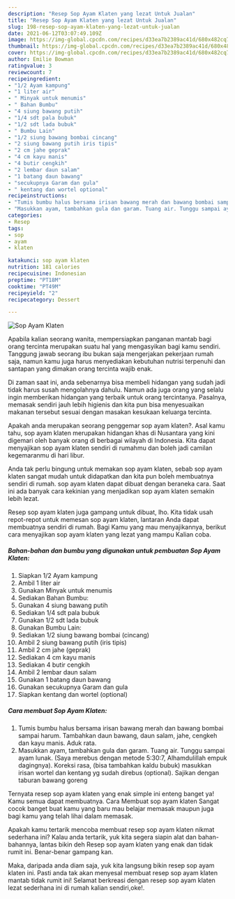 ```yaml
---
description: "Resep Sop Ayam Klaten yang lezat Untuk Jualan"
title: "Resep Sop Ayam Klaten yang lezat Untuk Jualan"
slug: 198-resep-sop-ayam-klaten-yang-lezat-untuk-jualan
date: 2021-06-12T03:07:49.109Z
image: https://img-global.cpcdn.com/recipes/d33ea7b2389ac41d/680x482cq70/sop-ayam-klaten-foto-resep-utama.jpg
thumbnail: https://img-global.cpcdn.com/recipes/d33ea7b2389ac41d/680x482cq70/sop-ayam-klaten-foto-resep-utama.jpg
cover: https://img-global.cpcdn.com/recipes/d33ea7b2389ac41d/680x482cq70/sop-ayam-klaten-foto-resep-utama.jpg
author: Emilie Bowman
ratingvalue: 3
reviewcount: 7
recipeingredient:
- "1/2 Ayam kampung"
- "1 liter air"
- " Minyak untuk menumis"
- " Bahan Bumbu"
- "4 siung bawang putih"
- "1/4 sdt pala bubuk"
- "1/2 sdt lada bubuk"
- " Bumbu Lain"
- "1/2 siung bawang bombai cincang"
- "2 siung bawang putih iris tipis"
- "2 cm jahe geprak"
- "4 cm kayu manis"
- "4 butir cengkih"
- "2 lembar daun salam"
- "1 batang daun bawang"
- "secukupnya Garam dan gula"
- " kentang dan wortel optional"
recipeinstructions:
- "Tumis bumbu halus bersama irisan bawang merah dan bawang bombai sampai harum. Tambahkan daun bawang, daun salam, jahe, cengkeh dan kayu manis. Aduk rata."
- "Masukkan ayam, tambahkan gula dan garam. Tuang air. Tunggu sampai ayam lunak. (Saya merebus dengan metode 5:30:7, Alhamdulillah empuk dagingnya). Koreksi rasa, (bisa tambahkan kaldu bubuk) masukkan irisan wortel dan kentang yg sudah direbus (optional). Sajikan dengan taburan bawang goreng"
categories:
- Resep
tags:
- sop
- ayam
- klaten

katakunci: sop ayam klaten 
nutrition: 181 calories
recipecuisine: Indonesian
preptime: "PT18M"
cooktime: "PT49M"
recipeyield: "2"
recipecategory: Dessert

---
```



![Sop Ayam Klaten](https://img-global.cpcdn.com/recipes/d33ea7b2389ac41d/680x482cq70/sop-ayam-klaten-foto-resep-utama.jpg)

Apabila kalian seorang wanita, mempersiapkan panganan mantab bagi orang tercinta merupakan suatu hal yang mengasyikan bagi kamu sendiri. Tanggung jawab seorang ibu bukan saja mengerjakan pekerjaan rumah saja, namun kamu juga harus menyediakan kebutuhan nutrisi terpenuhi dan santapan yang dimakan orang tercinta wajib enak.

Di zaman  saat ini, anda sebenarnya bisa membeli hidangan yang sudah jadi tidak harus susah mengolahnya dahulu. Namun ada juga orang yang selalu ingin memberikan hidangan yang terbaik untuk orang tercintanya. Pasalnya, memasak sendiri jauh lebih higienis dan kita pun bisa menyesuaikan makanan tersebut sesuai dengan masakan kesukaan keluarga tercinta. 



Apakah anda merupakan seorang penggemar sop ayam klaten?. Asal kamu tahu, sop ayam klaten merupakan hidangan khas di Nusantara yang kini digemari oleh banyak orang di berbagai wilayah di Indonesia. Kita dapat menyajikan sop ayam klaten sendiri di rumahmu dan boleh jadi camilan kegemaranmu di hari libur.

Anda tak perlu bingung untuk memakan sop ayam klaten, sebab sop ayam klaten sangat mudah untuk didapatkan dan kita pun boleh membuatnya sendiri di rumah. sop ayam klaten dapat dibuat dengan beraneka cara. Saat ini ada banyak cara kekinian yang menjadikan sop ayam klaten semakin lebih lezat.

Resep sop ayam klaten juga gampang untuk dibuat, lho. Kita tidak usah repot-repot untuk memesan sop ayam klaten, lantaran Anda dapat membuatnya sendiri di rumah. Bagi Kamu yang mau menyajikannya, berikut cara menyajikan sop ayam klaten yang lezat yang mampu Kalian coba.

<!--inarticleads1-->

##### Bahan-bahan dan bumbu yang digunakan untuk pembuatan Sop Ayam Klaten:

1. Siapkan 1/2 Ayam kampung
1. Ambil 1 liter air
1. Gunakan  Minyak untuk menumis
1. Sediakan  Bahan Bumbu:
1. Gunakan 4 siung bawang putih
1. Sediakan 1/4 sdt pala bubuk
1. Gunakan 1/2 sdt lada bubuk
1. Gunakan  Bumbu Lain:
1. Sediakan 1/2 siung bawang bombai (cincang)
1. Ambil 2 siung bawang putih (iris tipis)
1. Ambil 2 cm jahe (geprak)
1. Sediakan 4 cm kayu manis
1. Sediakan 4 butir cengkih
1. Ambil 2 lembar daun salam
1. Gunakan 1 batang daun bawang
1. Gunakan secukupnya Garam dan gula
1. Siapkan  kentang dan wortel (optional)




<!--inarticleads2-->

##### Cara membuat Sop Ayam Klaten:

1. Tumis bumbu halus bersama irisan bawang merah dan bawang bombai sampai harum. Tambahkan daun bawang, daun salam, jahe, cengkeh dan kayu manis. Aduk rata.
1. Masukkan ayam, tambahkan gula dan garam. Tuang air. Tunggu sampai ayam lunak. (Saya merebus dengan metode 5:30:7, Alhamdulillah empuk dagingnya). Koreksi rasa, (bisa tambahkan kaldu bubuk) masukkan irisan wortel dan kentang yg sudah direbus (optional). Sajikan dengan taburan bawang goreng




Ternyata resep sop ayam klaten yang enak simple ini enteng banget ya! Kamu semua dapat membuatnya. Cara Membuat sop ayam klaten Sangat cocok banget buat kamu yang baru mau belajar memasak maupun juga bagi kamu yang telah lihai dalam memasak.

Apakah kamu tertarik mencoba membuat resep sop ayam klaten nikmat sederhana ini? Kalau anda tertarik, yuk kita segera siapin alat dan bahan-bahannya, lantas bikin deh Resep sop ayam klaten yang enak dan tidak rumit ini. Benar-benar gampang kan. 

Maka, daripada anda diam saja, yuk kita langsung bikin resep sop ayam klaten ini. Pasti anda tak akan menyesal membuat resep sop ayam klaten mantab tidak rumit ini! Selamat berkreasi dengan resep sop ayam klaten lezat sederhana ini di rumah kalian sendiri,oke!.

